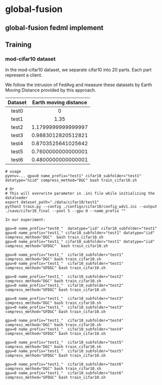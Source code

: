 # global-fusion

## global-fusion fedml implement


## Training
### mod-cifar10 dataset

In the mod-cifar10 dataset, we separate cifar10 into 20 parts.
Each part represent a client.

We follow the intrusion of FedAvg and measure these datasets by Earth Moving Distance provided by this approach.

Dataset  |  Earth moving distance
:--------------:|:-----:
test0    |  0
test1    |  1.35
test2    |  1.1799999999999997
test3    |  0.9883012820512821
test4    |  0.8703525641025642
test5    |  0.7600000000000001
test6    |  0.4800000000000001

```shell=
# usage
pyenv=... gpu=0 name_prefix="test1" cifar10_subfolder="test1" datatype="niid" compress_method="DGC" bash train_cifar10.sh

# Or
# This will overwrite parameter in .ini file while initializing the dataloader
export dataset_path="./data/cifar10/test1"
python3 train.py --config ./configs/cifar10/config_wdv1.ini --output ./save/cifar10_final --pool 5 --gpu 0 --name_prefix ""

In our experiment:

gpu=0 name_prefix="test0_"  datatype="iid" cifar10_subfolder="test1" 
gpu=0 name_prefix="test1_" cifar10_subfolder="test1" datatype="iid" compress_method="DGC"  bash train_cifar10.sh
gpu=0 name_prefix="test1_" cifar10_subfolder="test1" datatype="iid" compress_method="GFDGC"  bash train_cifar10.sh

gpu=0 name_prefix="test1_"  cifar10_subfolder="test1" compress_method="DGC" bash train_cifar10.sh
gpu=0 name_prefix="test1_"  cifar10_subfolder="test1" compress_method="GFDGC" bash train_cifar10.sh

gpu=0 name_prefix="test1_"  cifar10_subfolder="test2" compress_method="DGC" bash train_cifar10.sh
gpu=0 name_prefix="test1_"  cifar10_subfolder="test2" compress_method="GFDGC" bash train_cifar10.sh

gpu=0 name_prefix="test1_"  cifar10_subfolder="test3" compress_method="DGC" bash train_cifar10.sh
gpu=0 name_prefix="test1_"  cifar10_subfolder="test3" compress_method="GFDGC" bash train_cifar10.sh

gpu=0 name_prefix="test1_"  cifar10_subfolder="test4" compress_method="DGC" bash train_cifar10.sh
gpu=0 name_prefix="test1_"  cifar10_subfolder="test4" compress_method="GFDGC" bash train_cifar10.sh

gpu=0 name_prefix="test1_"  cifar10_subfolder="test5" compress_method="DGC" bash train_cifar10.sh
gpu=0 name_prefix="test1_"  cifar10_subfolder="test5" compress_method="GFDGC" bash train_cifar10.sh

gpu=0 name_prefix="test1_"  cifar10_subfolder="test6" compress_method="DGC" bash train_cifar10.sh
gpu=0 name_prefix="test1_"  cifar10_subfolder="test6" compress_method="GFDGC" bash train_cifar10.sh

```